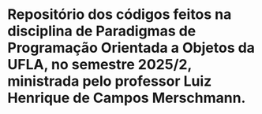 # Repositório dos códigos feitos na disciplina de Paradigmas de Programação Orientada a Objetos da UFLA, no semestre 2025/2, ministrada pelo professor Luiz Henrique de Campos Merschmann.
